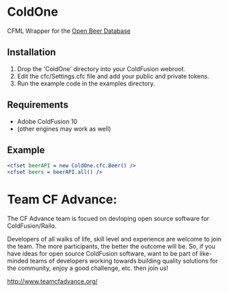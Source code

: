 ColdOne
===========

CFML Wrapper for the [Open Beer Database](http://openbeerdatabase.com/)

## Installation

1. Drop the 'ColdOne' directory into your ColdFusion webroot.
2. Edit the cfc/Settings.cfc file and add your public and private tokens.
3. Run the example code in the examples directory.

## Requirements

* Adobe ColdFusion 10
* (other engines may work as well)

## Example

~~~ coldfusion
<cfset beerAPI = new ColdOne.cfc.Beer() />
<cfset beers = beerAPI.all() />
~~~

Team CF Advance:
===========
The CF Advance team is focued on devloping open source software for ColdFusion/Railo. 

Developers of all walks of life, skill level and experience are welcome to join the team. The more participants, the better the outcome will be. 
So, if you have ideas for open source ColdFusion software, want to be part of like-minded teams of developers working towards building quality solutions for the community, enjoy a good challenge, etc. then join us!

http://www.teamcfadvance.org/
